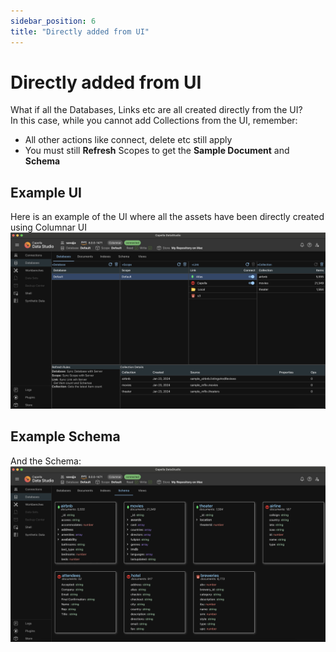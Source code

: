 ```yaml
---
sidebar_position: 6
title: "Directly added from UI"
---
```


# Directly added from UI

What if all the Databases, Links etc are all created directly from the UI?<br />
In this case, while you cannot add Collections from the UI, remember:

- All other actions like connect, delete etc still apply
- You must still **Refresh** Scopes to get the **Sample Document** and **Schema**

## Example UI

Here is an example of the UI where all the assets have been directly created using Columnar UI
![sai-ui](/img/columnar/sai-ui.png)

## Example Schema

And the Schema:
![sai-schema](/img/columnar/sai-schema.png)
